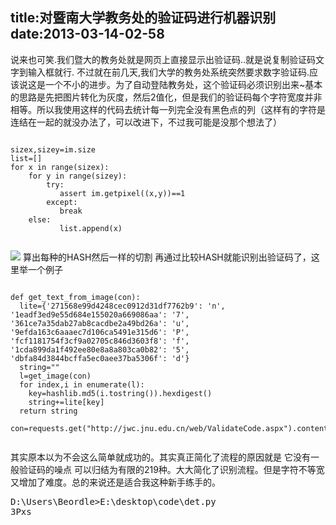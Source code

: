 title:对暨南大学教务处的验证码进行机器识别
date:2013-03-14-02-58
---
说来也可笑.我们暨大的教务处就是网页上直接显示出验证码..就是说复制验证码文字到输入框就行.
不过就在前几天,我们大学的教务处系统突然要求数字验证码.应该说这是一个不小的进步。为了自动登陆教务处，这个验证码必须识别出来~基本的思路是先把图片转化为灰度，然后2值化，但是我们的验证码<img src="http://m1.img.libdd.com/farm4/2013/0123/13/D13D3C460F3B5D5F43583B17AF8E068C434E3659B3FFF_46_20.PNG" alt="" />每个字符宽度并非相等。所以我使用这样的代码去统计每一列完全没有黑色点的列（这样有的字符是连结在一起的就没办法了，可以改进下，不过我可能是没那个想法了）

<pre><code>
sizex,sizey=im.size 
list=[]
for x in range(sizex):  
    for y in range(sizey):
        try:
           assert im.getpixel((x,y))==1
        except:
           break
    else:
           list.append(x)

</code></pre>
<!--more-->
<img src="http://m1.img.libdd.com/farm5/2013/0123/13/C3EB9A7F0EB2CA7A58EAAA19D047C142CF5D66958D396_765_529.PNG"></img>
算出每种的HASH然后一样的切割 再通过比较HASH就能识别出验证码了，这里举一个例子

<pre><code>
def get_text_from_image(con):
  lite={'271568e99d4248cec0912d31df7762b9': 'n', '1eadf3ed9e55d684e155020a669086aa': '7', '361ce7a35dab27ab8cacdbe2a49bd26a': 'u', '9efda163c6aaaec7d106ca5491e315d6': 'P', 'fcf1181754f3cf9a02705c846d3603f8': 'f', '1cda899da1f492ee80e8a8a803ca0b82': '5', 'dbfa84d3844bcffa5ec0aee37ba5306f': 'd'}
  string=""
  l=get_image(con)
  for index,i in enumerate(l):
    key=hashlib.md5(i.tostring()).hexdigest()
    string+=lite[key]
  return string
                  
con=requests.get("http://jwc.jnu.edu.cn/web/ValidateCode.aspx").content

</code></pre>

其实原本以为不会这么简单就成功的。其实真正简化了流程的原因就是 它没有一般验证码的噪点 可以归结为有限的219种。大大简化了识别流程。但是字符不等宽又增加了难度。总的来说还是适合我这种新手练手的。

<pre>
D:\Users\Beordle>E:\desktop\code\det.py
3Pxs
</pre>